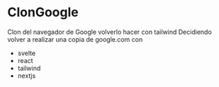 # ClonGoogle
Clon del navegador de Google
volverlo hacer con tailwind
Decidiendo volver a realizar una copia de google.com con
  - svelte
  - react
  - tailwind
  - nextjs
